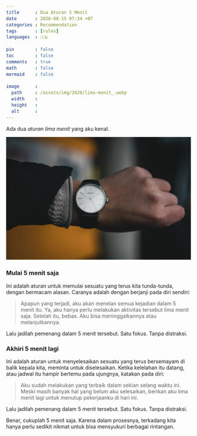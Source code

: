 ```yaml
---
title      : Dua Aturan 5 Menit
date       : 2020-08-15 07:34 +07
categories : Recommendation
tags       : [rules]
languages  : 🇮🇩

pin        : false
toc        : false
comments   : true
math       : false
mermaid    : false

image      :
  path     : /assets/img/2020/lima-menit_.webp
  width    : 
  height   : 
  alt      : 
---
```

  
Ada dua _aturan lima menit_ yang aku kenal.

![](/assets/img/2020/lima-menit.webp)

### Mulai 5 menit saja

Ini adalah aturan untuk memulai sesuatu yang terus kita tunda-tunda, dengan bermacam alasan. Caranya adalah dengan berjanji pada diri sendiri:

> Apapun yang terjadi, aku akan menelan semua kejadian dalam 5 menit itu. Ya, aku hanya perlu melakukan aktivitas tersebut lima menit saja. Setelah itu, bebas. Aku bisa meninggalkannya atau melanjutkannya.

Lalu jadilah pemenang dalam 5 menit tersebut. Satu fokus. Tanpa distraksi.

### Akhiri 5 menit lagi

Ini adalah aturan untuk menyelesaikan sesuatu yang terus bersemayam di balik kepala kita, meminta untuk diselesaikan. Ketika kelelahan itu datang, atau jadwal itu hampir bertemu pada ujungnya, katakan pada diri:

> Aku sudah melakukan yang terbaik dalam sekian selang waktu ini. Meski masih banyak hal yang belum aku selesaikan, berikan aku lima menit lagi untuk menutup pekerjaanku di hari ini.

Lalu jadilah pemenang dalam 5 menit tersebut. Satu fokus. Tanpa distraksi.

Benar, cukuplah 5 menit saja. Karena dalam prosesnya, terkadang kita hanya perlu sedikit nikmat untuk bisa mensyukuri berbagai rintangan.